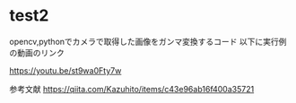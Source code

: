 # test2

opencv,pythonでカメラで取得した画像をガンマ変換するコード
以下に実行例の動画のリンク

https://youtu.be/st9wa0Fty7w

参考文献
https://qiita.com/Kazuhito/items/c43e96ab16f400a35721
